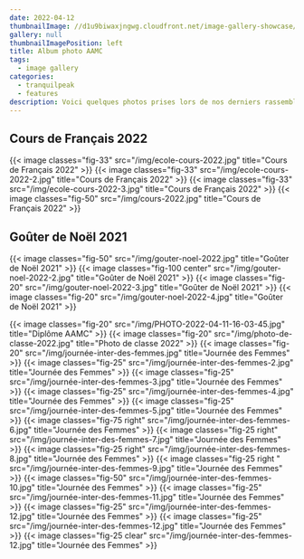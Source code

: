 ```yaml
---
date: 2022-04-12
thumbnailImage: //d1u9biwaxjngwg.cloudfront.net/image-gallery-showcase/city-140.jpg
gallery: null
thumbnailImagePosition: left
title: Album photo AAMC
tags:
  - image gallery
categories:
  - tranquilpeak
  - features
description: Voici quelques photos prises lors de nos derniers rassemblements.
---
```

## Cours de Français 2022



{{< image classes="fig-33" src="/img/ecole-cours-2022.jpg" title="Cours de Français 2022" >}} 
{{< image classes="fig-33" src="/img/ecole-cours-2022-2.jpg" title="Cours de Français 2022" >}}
{{< image classes="fig-33" src="/img/ecole-cours-2022-3.jpg" title="Cours de Français 2022" >}} 
{{< image classes="fig-50" src="/img/cours-2022.jpg" title="Cours de Français 2022" >}}



## Goûter de Noël 2021


{{< image classes="fig-50" src="/img/gouter-noel-2022.jpg" title="Goûter de Noël 2021" >}}
{{< image classes="fig-100 center" src="/img/gouter-noel-2022-2.jpg" title="Goûter de Noël 2021" >}}
{{< image classes="fig-20" src="/img/gouter-noel-2022-3.jpg" title="Goûter de Noël 2021" >}} 
{{< image classes="fig-20" src="/img/gouter-noel-2022-4.jpg" title="Goûter de Noël 2021" >}}




{{< image classes="fig-20" src="/img/PHOTO-2022-04-11-16-03-45.jpg" title="Diplôme AAMC" >}} 
{{< image classes="fig-20" src="/img/photo-de-classe-2022.jpg" title="Photo de classe 2022" >}}
{{< image classes="fig-20" src="/img/journée-inter-des-femmes.jpg" title="Journée des Femmes" >}}
{{< image classes="fig-25" src="/img/journée-inter-des-femmes-2.jpg" title="Journée des Femmes" >}}
{{< image classes="fig-25" src="/img/journée-inter-des-femmes-3.jpg" title="Journée des Femmes" >}} 
{{< image classes="fig-25" src="/img/journée-inter-des-femmes-4.jpg" title="Journée des Femmes" >}}
{{< image classes="fig-25" src="/img/journée-inter-des-femmes-5.jpg" title="Journée des Femmes" >}}
{{< image classes="fig-75 right" src="/img/journée-inter-des-femmes-6.jpg" title="Journée des Femmes" >}} 
{{< image classes="fig-25 right" src="/img/journée-inter-des-femmes-7.jpg" title="Journée des Femmes" >}}
{{< image classes="fig-25 right" src="/img/journée-inter-des-femmes-8.jpg" title="Journée des Femmes" >}}
{{< image classes="fig-25 right " src="/img/journée-inter-des-femmes-9.jpg" title="Journée des Femmes" >}}
{{< image classes="fig-50" src="/img/journée-inter-des-femmes-10.jpg" title="Journée des Femmes" >}} 
{{< image classes="fig-25" src="/img/journée-inter-des-femmes-11.jpg" title="Journée des Femmes" >}}
{{< image classes="fig-25" src="/img/journée-inter-des-femmes-12.jpg" title="Journée des Femmes" >}} 
{{< image classes="fig-25" src="/img/journée-inter-des-femmes-12.jpg" title="Journée des Femmes" >}}
{{< image classes="fig-25 clear" src="/img/journée-inter-des-femmes-12.jpg" title="Journée des Femmes" >}}